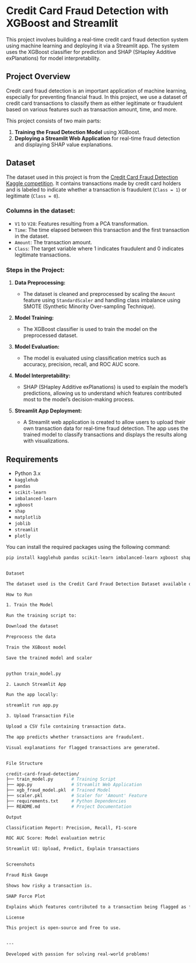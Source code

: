 # Credit Card Fraud Detection with XGBoost and Streamlit

This project involves building a real-time credit card fraud detection system using machine learning and deploying it via a Streamlit app. The system uses the XGBoost classifier for prediction and SHAP (SHapley Additive exPlanations) for model interpretability.

## Project Overview

Credit card fraud detection is an important application of machine learning, especially for preventing financial fraud. In this project, we use a dataset of credit card transactions to classify them as either legitimate or fraudulent based on various features such as transaction amount, time, and more.

This project consists of two main parts:
1. **Training the Fraud Detection Model** using XGBoost.
2. **Deploying a Streamlit Web Application** for real-time fraud detection and displaying SHAP value explanations.

## Dataset

The dataset used in this project is from the [Credit Card Fraud Detection Kaggle competition](https://www.kaggle.com/mlg-ulb/creditcardfraud). It contains transactions made by credit card holders and is labeled to indicate whether a transaction is fraudulent (`Class = 1`) or legitimate (`Class = 0`).

### Columns in the dataset:
- `V1` to `V28`: Features resulting from a PCA transformation.
- `Time`: The time elapsed between this transaction and the first transaction in the dataset.
- `Amount`: The transaction amount.
- `Class`: The target variable where 1 indicates fraudulent and 0 indicates legitimate transactions.

### Steps in the Project:

1. **Data Preprocessing:**
   - The dataset is cleaned and preprocessed by scaling the `Amount` feature using `StandardScaler` and handling class imbalance using SMOTE (Synthetic Minority Over-sampling Technique).
   
2. **Model Training:**
   - The XGBoost classifier is used to train the model on the preprocessed dataset.

3. **Model Evaluation:**
   - The model is evaluated using classification metrics such as accuracy, precision, recall, and ROC AUC score.

4. **Model Interpretability:**
   - SHAP (SHapley Additive exPlanations) is used to explain the model’s predictions, allowing us to understand which features contributed most to the model’s decision-making process.

5. **Streamlit App Deployment:**
   - A Streamlit web application is created to allow users to upload their own transaction data for real-time fraud detection. The app uses the trained model to classify transactions and displays the results along with visualizations.

## Requirements

- Python 3.x
- `kagglehub`
- `pandas`
- `scikit-learn`
- `imbalanced-learn`
- `xgboost`
- `shap`
- `matplotlib`
- `joblib`
- `streamlit`
- `plotly`

You can install the required packages using the following command:

```bash
pip install kagglehub pandas scikit-learn imbalanced-learn xgboost shap matplotlib joblib streamlit plotly


Dataset

The dataset used is the Credit Card Fraud Detection Dataset available on Kaggle.

How to Run

1. Train the Model

Run the training script to:

Download the dataset

Preprocess the data

Train the XGBoost model

Save the trained model and scaler


python train_model.py

2. Launch Streamlit App

Run the app locally:

streamlit run app.py

3. Upload Transaction File

Upload a CSV file containing transaction data.

The app predicts whether transactions are fraudulent.

Visual explanations for flagged transactions are generated.


File Structure

credit-card-fraud-detection/
├── train_model.py       # Training Script
├── app.py               # Streamlit Web Application
├── xgb_fraud_model.pkl  # Trained Model
├── scaler.pkl           # Scaler for 'Amount' Feature
├── requirements.txt     # Python Dependencies
├── README.md            # Project Documentation

Output

Classification Report: Precision, Recall, F1-score

ROC AUC Score: Model evaluation metric

Streamlit UI: Upload, Predict, Explain transactions


Screenshots

Fraud Risk Gauge

Shows how risky a transaction is.

SHAP Force Plot

Explains which features contributed to a transaction being flagged as fraud.

License

This project is open-source and free to use.


---

Developed with passion for solving real-world problems!

